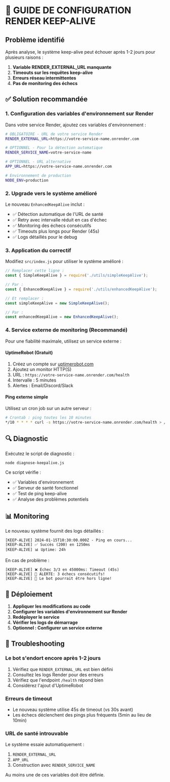 # 🔧 GUIDE DE CONFIGURATION RENDER KEEP-ALIVE

## Problème identifié
Après analyse, le système keep-alive peut échouer après 1-2 jours pour plusieurs raisons :

1. **Variable RENDER_EXTERNAL_URL manquante**
2. **Timeouts sur les requêtes keep-alive**  
3. **Erreurs réseau intermittentes**
4. **Pas de monitoring des échecs**

## ✅ Solution recommandée

### 1. Configuration des variables d'environnement sur Render

Dans votre service Render, ajoutez ces variables d'environnement :

```bash
# OBLIGATOIRE - URL de votre service Render
RENDER_EXTERNAL_URL=https://votre-service-name.onrender.com

# OPTIONNEL - Pour la détection automatique
RENDER_SERVICE_NAME=votre-service-name

# OPTIONNEL - URL alternative
APP_URL=https://votre-service-name.onrender.com

# Environnement de production
NODE_ENV=production
```

### 2. Upgrade vers le système amélioré

Le nouveau `EnhancedKeepAlive` inclut :
- ✅ Détection automatique de l'URL de santé
- ✅ Retry avec intervalle réduit en cas d'échec  
- ✅ Monitoring des échecs consécutifs
- ✅ Timeouts plus longs pour Render (45s)
- ✅ Logs détaillés pour le debug

### 3. Application du correctif

Modifiez `src/index.js` pour utiliser le système amélioré :

```javascript
// Remplacer cette ligne :
const { SimpleKeepAlive } = require('./utils/simpleKeepAlive');

// Par :
const { EnhancedKeepAlive } = require('./utils/enhancedKeepAlive');

// Et remplacer :
const simpleKeepAlive = new SimpleKeepAlive();

// Par :
const enhancedKeepAlive = new EnhancedKeepAlive();
```

### 4. Service externe de monitoring (Recommandé)

Pour une fiabilité maximale, utilisez un service externe :

#### UptimeRobot (Gratuit)
1. Créez un compte sur [uptimerobot.com](https://uptimerobot.com)
2. Ajoutez un monitor HTTP(S) 
3. URL : `https://votre-service-name.onrender.com/health`
4. Intervalle : 5 minutes
5. Alertes : Email/Discord/Slack

#### Ping externe simple
Utilisez un cron job sur un autre serveur :
```bash
# Crontab : ping toutes les 10 minutes
*/10 * * * * curl -s https://votre-service-name.onrender.com/health > /dev/null
```

## 🔍 Diagnostic

Exécutez le script de diagnostic :
```bash
node diagnose-keepalive.js
```

Ce script vérifie :
- ✅ Variables d'environnement
- ✅ Serveur de santé fonctionnel  
- ✅ Test de ping keep-alive
- ✅ Analyse des problèmes potentiels

## 📊 Monitoring

Le nouveau système fournit des logs détaillés :

```
[KEEP-ALIVE] 2024-01-15T10:30:00.000Z - Ping en cours...
[KEEP-ALIVE] ✅ Succès (200) en 1250ms
[KEEP-ALIVE] 📊 Uptime: 24h
```

En cas de problème :
```  
[KEEP-ALIVE] ❌ Échec 3/3 en 45000ms: Timeout (45s)
[KEEP-ALIVE] 🚨 ALERTE: 3 échecs consécutifs!
[KEEP-ALIVE] 🚨 Le bot pourrait être hors ligne!
```

## 🚀 Déploiement

1. **Appliquer les modifications au code**
2. **Configurer les variables d'environnement sur Render**  
3. **Redéployer le service**
4. **Vérifier les logs de démarrage**
5. **Optionnel : Configurer un service externe**

## 🔧 Troubleshooting

### Le bot s'endort encore après 1-2 jours

1. Vérifiez que `RENDER_EXTERNAL_URL` est bien défini
2. Consultez les logs Render pour des erreurs
3. Vérifiez que l'endpoint `/health` répond bien
4. Considérez l'ajout d'UptimeRobot

### Erreurs de timeout

- Le nouveau système utilise 45s de timeout (vs 30s avant)
- Les échecs déclenchent des pings plus fréquents (5min au lieu de 10min)

### URL de santé introuvable

Le système essaie automatiquement :
1. `RENDER_EXTERNAL_URL`
2. `APP_URL`  
3. Construction avec `RENDER_SERVICE_NAME`

Au moins une de ces variables doit être définie.
